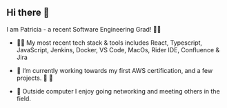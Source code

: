 ## Hi there 👋


I am Patricia - a recent Software Engineering Grad! 👩‍💻  

- 👩‍💻 My most recent tech stack & tools includes React, Typescript, JavaScript, Jenkins, Docker, VS Code, MacOs, Rider IDE, Confluence & Jira  

- 🔭 I’m currently working towards my first AWS certification, and a few projects. 🥳 🐣

- 🌱 Outside computer I enjoy going networking and meeting others in the field. 


<!--
**IngPatricia/IngPatricia** is a ✨ _special_ ✨ repository because its `README.md` (this file) appears on your GitHub profile.

Here are some ideas to get you started:

- 🔭 I’m currently working on ...
- 🌱 I’m currently learning ...
- 👯 I’m looking to collaborate on ...
- 🤔 I’m looking for help with ...
- 💬 Ask me about ...
- 📫 How to reach me: ...
- 😄 Pronouns: ...
- ⚡ Fun fact: ...

![visitor badge](https://visitor-badge.glitch.me/badge?page_id=IngPatricia.visitor-badge&left_text=OneMoreVisitor)

![IngPatricia GitHub stats](https://github-readme-stats.vercel.app/api?username=IngPatricia&show_icons=true&theme=tokyonight)

![Top Languages](https://github-readme-stats.vercel.app/api/top-langs/?username=IngPatricia&langs_count=10&layout=compact&count_private=true) 

-->


<br>



<!--START_SECTION:waka-->
<!--END_SECTION:waka-->


